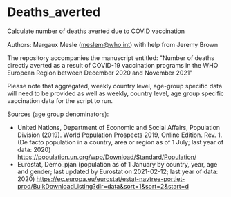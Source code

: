 # Deaths_averted
 Calculate number of deaths averted due to COVID vaccination
 
 Authors: Margaux Mesle (meslem@who.int) with help from Jeremy Brown
 
 The repository accompanies the manuscript entitled: "Number of deaths directly averted as a result of COVID-19 vaccination programs in the WHO European Region between December 2020 and November 2021" 
 
 Please note that aggregated, weekly country level, age-group specific data will need to be provided as well as weekly, country level, age group specific vaccination data for the script to run. 
 
  Sources (age group denominators):
- United Nations, Department of Economic and Social Affairs, Population Division (2019). World Population Prospects 2019, Online Edition. Rev. 1. (De facto population in a country, area or region as of 1 July; last year of data: 2020) https://population.un.org/wpp/Download/Standard/Population/
- Eurostat, Demo_pjan (population as of 1 January by country, year, age and gender; last updated by Eurostat on 2021-02-12; last year of data: 2020) https://ec.europa.eu/eurostat/estat-navtree-portlet-prod/BulkDownloadListing?dir=data&sort=1&sort=2&start=d 
